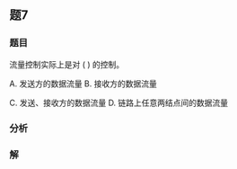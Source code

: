 ## 题7
### 题目
流量控制实际上是对 ( ) 的控制。

A. 发送方的数据流量 B. 接收方的数据流量

C. 发送、接收方的数据流量 D. 链路上任意两结点间的数据流量
### 分析

### 解